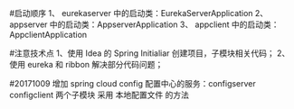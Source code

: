 #启动顺序
    1、 eurekaserver 中的启动类：EurekaServerApplication
    2、 appserver    中的启动类：AppserverApplication
    3、 appclient    中的启动类：AppclientApplication

#注意技术点
    1、使用 Idea 的 Spring Initialiar 创建项目，子模块相关代码；
    2、使用 eureka 和 ribbon 解决部分代码问题；

#20171009
    增加 spring cloud config 配置中心的服务：configserver configclient 两个子模块
        采用 本地配置文件 的方法
